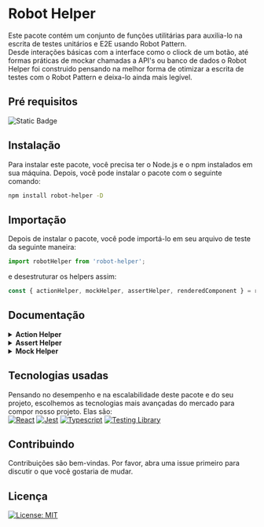 # Robot Helper
Este pacote contém um conjunto de funções utilitárias para auxilia-lo na escrita de testes unitários e E2E usando Robot Pattern.<br>
Desde interações básicas com a interface como o cliock de um botão, até formas práticas de mockar chamadas a API's ou banco de dados o Robot Helper foi construido pensando na melhor forma de otimizar a escrita de testes com o Robot Pattern e deixa-lo ainda mais legível.

## Pré requisitos
![Static Badge](https://img.shields.io/badge/npm-version%2010-%23CB3837?style=plastic)<br>

## Instalação
Para instalar este pacote, você precisa ter o Node.js e o npm instalados em sua máquina. Depois, você pode instalar o pacote com o seguinte comando:
```bash
npm install robot-helper -D
```

## Importação
Depois de instalar o pacote, você pode importá-lo em seu arquivo de teste da seguinte maneira:
```javascript
import robotHelper from 'robot-helper';
```
e desestruturar os helpers assim:
```javascript
const { actionHelper, mockHelper, assertHelper, renderedComponent } = robotHelper;
```

## Documentação
<details>
<summary><b>Action Helper</b></summary>
<br>
Este módulo exporta um objeto `actionHelper` que contém métodos para interagir com elementos da interface do usuário em testes.

#### Métodos

##### `triggerEvent()`

Este método procura um elemento na tela pelo texto e dispara um evento. Se nenhum evento for especificado, um clique será disparado. Ele lança um erro se o elemento não for encontrado ou se o evento não existir em `fireEvent`.

##### `fillFormField()`

Este método procura um campo de entrada (input) pelo texto do placeholder e preenche com o valor fornecido. Ele lança um erro se o campo não for encontrado ou se não for uma instância de `HTMLInputElement`.

##### `clickButton()`

Este método procura um botão pelo texto e dispara um evento de clique. Ele lança um erro se o botão não for encontrado.

#### Uso

```typescript
import robotHelper from 'robotHelper';

const { actionHelper } = robotHelper;

// Para disparar um evento de clique em um elemento
await actionHelper.triggerEvent('Texto do Elemento');

// Para preencher um campo de entrada
await actionHelper.fillFormField('Texto do Placeholder', 'Valor');

// Para clicar em um botão
await actionHelper.clickButton('Texto do Botão');
```
</details>
<details>
<summary><b>Assert Helper</b></summary>
<br>
Este módulo exporta um objeto `assertHelper` que contém métodos para realizar várias verificações em testes.

#### Métodos

##### `checkIf()`

Este método recebe dois valores, um `matcher` e um `modifier` opcional. Ele usa o `matcher` para comparar os dois valores e o `modifier` para modificar o comportamento da comparação. Por exemplo, se o `modifier` for 'not', a comparação será invertida.

##### `asyncCheckIf`

Este método é semelhante ao `checkIf`, mas é assíncrono. Ele é útil para comparações que envolvem operações assíncronas.

##### `checkArray()`

Este método realiza uma operação em um array e verifica se o resultado é igual ao valor fornecido. A operação pode ser 'contains' para verificar se o array contém um valor, ou 'length' para verificar o comprimento do array.

##### `checkObject()`

Este método realiza uma operação em um objeto e verifica se o resultado é igual ao valor fornecido. A operação pode ser 'hasProperty' para verificar se o objeto tem uma propriedade, ou 'keys' para verificar as chaves do objeto.

##### `verifyElementPresence()`

Este método verifica se um elemento com o texto fornecido está presente na tela.

##### `verifyElementAbsence()`

Este método verifica se um elemento com o texto fornecido não está presente na tela.

#### Uso

```typescript
import robotHelper from 'robotHelper';

const { assertHelper } = robotHelper;

// Para verificar se dois valores são iguais
assertHelper.checkIf(received, expected, 'toEqual');

// Para verificar se um array contém um valor
assertHelper.checkArray(array, 'contains', value);

// Para verificar se um objeto tem uma propriedade
assertHelper.checkObject(object, 'hasProperty', propertyName);

// Para verificar a presença de um elemento
await assertHelper.verifyElementPresence('Texto do Elemento');

// Para verificar a ausência de um elemento
await assertHelper.verifyElementAbsence('Texto do Elemento');
```
</details>
<details>
<summary><b>Mock Helper</b></summary>
<br>
Este módulo exporta um objeto `mockHelper` que contém métodos para simular chamadas de fetch em testes.

#### Métodos

##### `fetchSuccess()`

Este método simula uma chamada de fetch bem-sucedida com os dados fornecidos e um tempo limite opcional. Ele substitui `global.fetch` por uma função que retorna uma promessa que resolve para um objeto de resposta com os dados fornecidos e um status de 200.

##### `fetchFailure()`

Este método simula uma chamada de fetch que falha com o erro fornecido e um tempo limite opcional. Ele substitui `global.fetch` por uma função que retorna uma promessa que rejeita com o erro fornecido.

##### `fetchWithStatus()`

Este método simula uma chamada de fetch com os dados fornecidos, um status de resposta e um tempo limite opcional. Ele substitui `global.fetch` por uma função que retorna uma promessa que resolve para um objeto de resposta com os dados fornecidos e o status fornecido.

##### `clearFetchMock()`

Este método limpa o mock de fetch, substituindo `global.fetch` por uma função vazia.

#### Uso

```typescript
import robotHelper from 'robotHelper';

const { mockHelper } = robotHelper;

// Para simular uma chamada de fetch bem-sucedida
mockHelper.fetchSuccess({ key: 'value' });

// Para simular uma chamada de fetch que falha
mockHelper.fetchFailure(new Error('Network error'));

// Para simular uma chamada de fetch com um status específico
mockHelper.fetchWithStatus({ key: 'value' }, 404);

// Para limpar o mock de fetch
mockHelper.clearFetchMock();
```
</details>

## Tecnologias usadas
Pensando no desempenho e na escalabilidade deste pacote e do seu projeto, escolhemos as tecnologias mais avançadas 
do mercado para compor nosso projeto. Elas são:
<br>
[![React](https://img.shields.io/badge/React-20232A?style=for-the-badge&logo=react&logoColor=61DAFB)](https://react.dev/)
[![Jest](https://img.shields.io/badge/Jest-323330?style=for-the-badge&logo=Jest&logoColor=white)](https://jestjs.io/pt-BR/)
[![Typescript](https://img.shields.io/badge/TypeScript-007ACC?style=for-the-badge&logo=typescript&logoColor=white)](https://www.typescriptlang.org/pt/)
[![Testing Library](https://img.shields.io/badge/testing%20library-323330?style=for-the-badge&logo=testing-library&logoColor=red)](https://testing-library.com/)

## Contribuindo
Contribuições são bem-vindas. Por favor, abra uma issue primeiro para discutir o que você gostaria de mudar.

## Licença
[![License: MIT](https://img.shields.io/badge/License-MIT-yellow.svg)](https://choosealicense.com/licenses/mit/)
